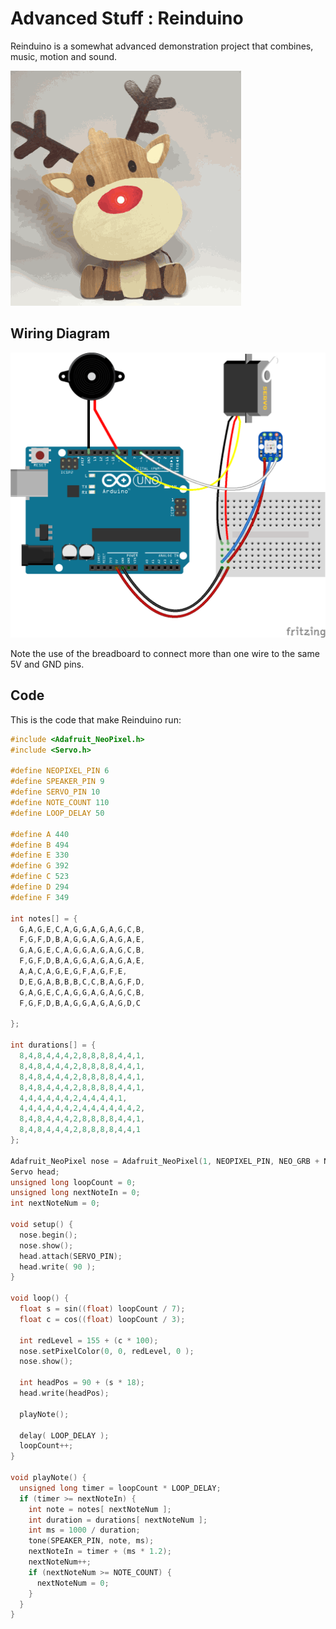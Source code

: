 # Advanced Stuff : Reinduino

Reinduino is a somewhat advanced demonstration project that combines, music, motion and sound.

![](img/reinduino.gif)

## Wiring Diagram

![](img/reinduino-diagram_bb.png)

Note the use of the breadboard to connect more than one wire to the same 5V and GND pins.

## Code

This is the code that make Reinduino run:

```c
#include <Adafruit_NeoPixel.h>
#include <Servo.h>

#define NEOPIXEL_PIN 6
#define SPEAKER_PIN 9
#define SERVO_PIN 10
#define NOTE_COUNT 110
#define LOOP_DELAY 50

#define A 440
#define B 494
#define E 330
#define G 392
#define C 523
#define D 294
#define F 349

int notes[] = {
  G,A,G,E,C,A,G,G,A,G,A,G,C,B,
  F,G,F,D,B,A,G,G,A,G,A,G,A,E,
  G,A,G,E,C,A,G,G,A,G,A,G,C,B,
  F,G,F,D,B,A,G,G,A,G,A,G,A,E,
  A,A,C,A,G,E,G,F,A,G,F,E,
  D,E,G,A,B,B,B,C,C,B,A,G,F,D,
  G,A,G,E,C,A,G,G,A,G,A,G,C,B,
  F,G,F,D,B,A,G,G,A,G,A,G,D,C

};

int durations[] = {
  8,4,8,4,4,4,2,8,8,8,8,4,4,1,
  8,4,8,4,4,4,2,8,8,8,8,4,4,1,
  8,4,8,4,4,4,2,8,8,8,8,4,4,1,
  8,4,8,4,4,4,2,8,8,8,8,4,4,1,
  4,4,4,4,4,4,2,4,4,4,4,1,
  4,4,4,4,4,4,2,4,4,4,4,4,4,2,
  8,4,8,4,4,4,2,8,8,8,8,4,4,1,
  8,4,8,4,4,4,2,8,8,8,8,4,4,1
};

Adafruit_NeoPixel nose = Adafruit_NeoPixel(1, NEOPIXEL_PIN, NEO_GRB + NEO_KHZ800);
Servo head;
unsigned long loopCount = 0;
unsigned long nextNoteIn = 0;
int nextNoteNum = 0;

void setup() {
  nose.begin();
  nose.show();
  head.attach(SERVO_PIN);
  head.write( 90 );
}

void loop() {
  float s = sin((float) loopCount / 7);
  float c = cos((float) loopCount / 3);

  int redLevel = 155 + (c * 100);
  nose.setPixelColor(0, 0, redLevel, 0 );
  nose.show();

  int headPos = 90 + (s * 18);
  head.write(headPos);

  playNote();

  delay( LOOP_DELAY );
  loopCount++;
}

void playNote() {
  unsigned long timer = loopCount * LOOP_DELAY;
  if (timer >= nextNoteIn) {
    int note = notes[ nextNoteNum ];
    int duration = durations[ nextNoteNum ];
    int ms = 1000 / duration;
    tone(SPEAKER_PIN, note, ms);
    nextNoteIn = timer + (ms * 1.2);
    nextNoteNum++;
    if (nextNoteNum >= NOTE_COUNT) {
      nextNoteNum = 0;
    }
  }
}
```